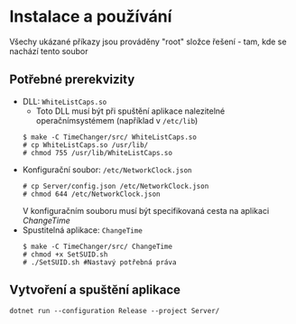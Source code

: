 # Instalace a používání
Všechy ukázané příkazy jsou prováděny "root" složce řešení - tam, kde se nachází tento soubor

## Potřebné prerekvizity
- DLL: `WhiteListCaps.so`
  - Toto DLL musí být při spuštění aplikace nalezitelné operačnímsystémem (například v `/etc/lib`)
  ```
  $ make -C TimeChanger/src/ WhiteListCaps.so
  # cp WhiteListCaps.so /usr/lib/
  # chmod 755 /usr/lib/WhiteListCaps.so
  ```
- Konfigurační soubor: `/etc/NetworkClock.json`
  ```
  # cp Server/config.json /etc/NetworkClock.json
  # chmod 644 /etc/NetworkClock.json
  ```
  V konfiguračním souboru musí být specifikovaná cesta na aplikaci _ChangeTime_
- Spustitelná aplikace: `ChangeTime`
  ```
  $ make -C TimeChanger/src/ ChangeTime
  # chmod +x SetSUID.sh
  # ./SetSUID.sh #Nastavý potřebná práva
  ```

## Vytvoření a spuštění aplikace
```
dotnet run --configuration Release --project Server/
```